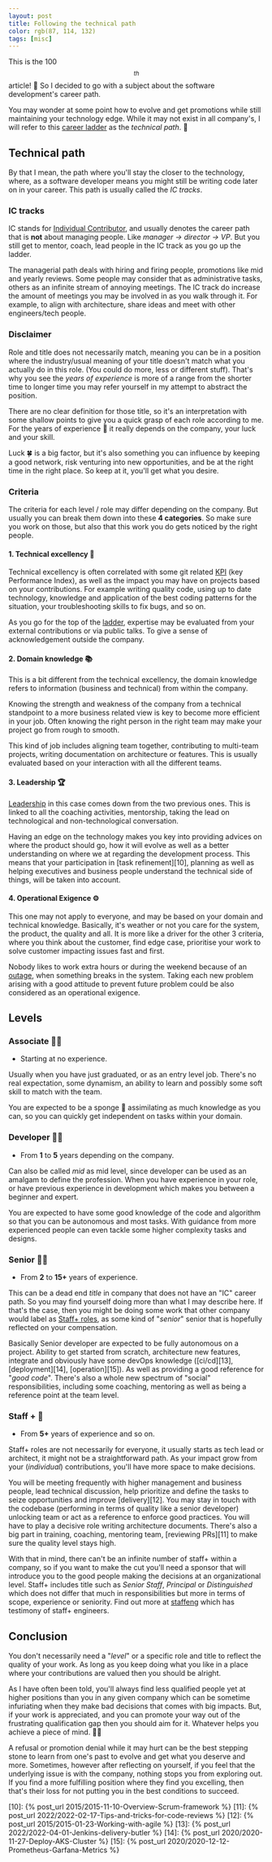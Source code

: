 ```yaml
---
layout: post
title: Following the technical path
color: rgb(87, 114, 132)
tags: [misc]
---
```


This is the 100$$^{th}$$ article! 🎉 So I decided to go with a subject about the software development's career path.

You may wonder at some point how to evolve and get promotions while still maintaining your technology edge.
While it may not exist in all company's, I will refer to this [career ladder][1] as the _technical path_. 🌈

## Technical path

By that I mean, the path where you'll stay the closer to the technology, where, 
as a software developer means you might still be writing code later on in your career.
This path is usually called the _IC tracks_.

### IC tracks

IC stands for [Individual Contributor][5], and usually denotes the career path that is **not**
about managing people. Like _manager → director → VP_.
But you still get to mentor, coach, lead people in the IC track as you go up the ladder.

The managerial path deals with hiring and firing people, promotions like mid and yearly reviews.
Some people may consider that as administrative tasks, others as an infinite stream of annoying meetings.
The IC track do increase the amount of meetings you may be involved in as you walk through it. 
For example, to align with architecture, share ideas and meet with other engineers/tech people.

### Disclaimer 

Role and title does not necessarily match, meaning you can be in a position where the industry/usual meaning
of your title doesn't match what you actually do in this role. (You could do more, less or different stuff).
That's why you see the _years of experience_ is more of a range from the shorter time to longer time you may refer 
yourself in my attempt to abstract the position.

There are no clear definition for those title, so it's an interpretation with some shallow points to give you
a quick grasp of each role according to me. For the years of experience 🚩 it really depends on the company,
your luck and your skill.

Luck 🍀 is a big factor, but it's also something you can influence by keeping a good network, risk venturing into
new opportunities, and be at the right time in the right place. So keep at it, you'll get what you desire.

### Criteria

The criteria for each level / role may differ depending on the company.
But usually you can break them down into these **4 categories**. So make sure you work on those, but
also that this work you do gets noticed by the right people.

#### 1. Technical excellency 💯

Technical excellency is often correlated with some git related [KPI][2] (key Performance Index), as well
as the impact you may have on projects based on your contributions.
For example writing quality code, using up to date technology, knowledge and application of the best
coding patterns for the situation, your troubleshooting skills to fix bugs, and so on.

As you go for the top of the [ladder][1], expertise may be evaluated from your external contributions or
via public talks. To give a sense of acknowledgement outside the company.

#### 2. Domain knowledge 📚

This is a bit different from the technical excellency, the domain knowledge refers to information
(business and technical) from within the company.

Knowing the strength and weakness of the company from a technical standpoint to a more business related
view is key to become more efficient in your job. Often knowing the right person in the right team may
make your project go from rough to smooth.

This kind of job includes aligning team together, contributing to multi-team projects, writing documentation
on architecture or features. This is usually evaluated based on your interaction with all the different teams.

#### 3. Leadership 🏆

[Leadership][7] in this case comes down from the two previous ones. This is linked to all the coaching
activities, mentorship, taking the lead on technological and non-technological conversation.

Having an edge on the technology makes you key into providing advices on where the product should go,
how it will evolve as well as a better understanding on where we at regarding the development process.
This means that your participation in [task refinement][10], planning as well as helping executives and business
people understand the technical side of things, will be taken into account.

#### 4. Operational Exigence ⚙️

This one may not apply to everyone, and may be based on your domain and technical knowledge.
Basically, it's weather or not you care for the system, the product, the quality and all.
It is more like a driver for the other 3 criteria, where you think about the customer, find
edge case, prioritise your work to solve customer impacting issues fast and first.

Nobody likes to work extra hours or during the weekend because of an [outage][6], when something breaks 
in the system. Taking each new problem arising with a good attitude to prevent future problem
could be also considered as an operational exigence.

## Levels

### Associate 👩‍🎓

- Starting at no experience.

Usually when you have just graduated, or as an entry level job.
There's no real expectation, some dynamism, an ability to learn and possibly some soft skill to match with the team.

You are expected to be a sponge 🧽 assimilating as much knowledge as you can, so you can quickly get independent on tasks
within your domain.

### Developer 🙆‍♀️

- From **1** to **5** years depending on the company.

Can also be called _mid_ as mid level, since developer can be used as an amalgam to define the profession.
When you have experience in your role, or have previous experience in development which
makes you between a beginner and expert.

You are expected to have some good knowledge of the code and algorithm so that you can be autonomous and most tasks.
With guidance from more experienced people can even tackle some higher complexity tasks and designs.

### Senior 👩‍💻

- From **2** to **15+** years of experience.

This can be a dead end _title_ in company that does not have an "IC" career path. So you may find yourself doing more
than what I may describe here.
If that's the case, then you might be doing some work that other company would label as [Staff+ roles][4], 
as some kind of "_senior_" senior that is hopefully reflected on your compensation.

Basically Senior developer are expected to be fully autonomous on a project. Ability to get started from scratch,
architecture new features, integrate and obviously have some devOps knowledge 
([ci/cd][13], [deployment][14], [operation][15]). As well as providing a good reference for "_good code_".
There's also a whole new spectrum of "social" responsibilities, including some coaching, mentoring as well as being a
reference point at the team level.

### Staff + 🎩

- From **5+** years of experience and so on.

Staff+ roles are not necessarily for everyone, it usually starts as tech lead or architect, it might not be a
straightforward path. As your impact grow from your (_individual_) contributions, you'll have more space to make
decisions.

You will be meeting frequently with higher management and business people, lead technical discussion, help prioritize 
and define the tasks to seize opportunities and improve [delivery][12]. 
You may stay in touch with the codebase (performing in terms of quality like a senior developer) unlocking team or 
act as a reference to enforce good practices. 
You will have to play a decisive role writing architecture documents. 
There's also a big part in training, coaching, mentoring team, [reviewing PRs][11] to make sure the quality level stays high.

With that in mind, there can't be an infinite number of staff+ within a company, so if you want to make the cut you'll need a sponsor
that will introduce you to the good people making the decisions at an organizational level.
Staff+ includes title such as _Senior Staff_, _Principal_ or _Distinguished_ which does not differ that much in responsibilities
but more in terms of scope, experience or seniority.
Find out more at [staffeng][3] which has testimony of staff+ engineers.

## Conclusion

You don't necessarily need a "_level_" or a specific role and title to reflect the quality of your work.
As long as you keep doing what you like in a place where your contributions are valued then you should be alright.

As I have often been told, you'll always find less qualified people yet at higher positions than you in any given
company which can be sometime infuriating when they make bad decisions that comes with big impacts. 
But, if your work is appreciated, and you can promote your way out of the frustrating qualification gap then you
should aim for it. Whatever helps you achieve a piece of mind. 🧘‍♂️

A refusal or promotion denial while it may hurt can be the best stepping stone to learn from one's past
to evolve and get what you deserve and more. Sometimes, however after reflecting on yourself, if you feel that the
underlying issue is with the company, nothing stops you from exploring out. If you find a more fulfilling position where
they find you excelling, then that's their loss for not putting you in the best conditions to succeed.


[1]: https://en.wikipedia.org/wiki/Career_ladder
[2]: https://en.wikipedia.org/wiki/Performance_indicator
[3]: https://staffeng.com/
[4]: https://softwareengineering.stackexchange.com/questions/46366/what-is-the-difference-between-these-senior-software-engineer-titles
[5]: https://www.indeed.com/career-advice/finding-a-job/what-is-an-individual-contributor
[6]: https://en.wikipedia.org/wiki/Downtime
[7]: https://en.wikipedia.org/wiki/Leadership
[10]: {% post_url 2015/2015-11-10-Overview-Scrum-framework %}
[11]: {% post_url 2022/2022-02-17-Tips-and-tricks-for-code-reviews %}
[12]: {% post_url 2015/2015-01-23-Working-with-agile %}
[13]: {% post_url 2022/2022-04-01-Jenkins-delivery-butler %}
[14]: {% post_url 2020/2020-11-27-Deploy-AKS-Cluster %}
[15]: {% post_url 2020/2020-12-12-Prometheus-Garfana-Metrics %}
